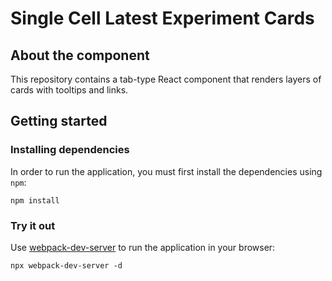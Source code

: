 # Single Cell Latest Experiment Cards

## About the component
This repository contains a tab-type React component that renders layers of cards with tooltips and links.

## Getting started
### Installing dependencies
In order to run the application, you must first install the dependencies using `npm`:
```
npm install
```

### Try it out 
Use [webpack-dev-server](https://github.com/webpack/webpack-dev-server) to run the application in your browser:
```
npx webpack-dev-server -d
```
